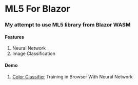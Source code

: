 # ML5 For Blazor
 
 ### My attempt to use ML5 library from Blazor WASM

#### Features
1. Neural Network 
2. Image Classification

#### Demo
1. [Color Classifier](https://github.com/sps014/Color-Classifier-Demo-Source) Training in Browser With Neural Network
